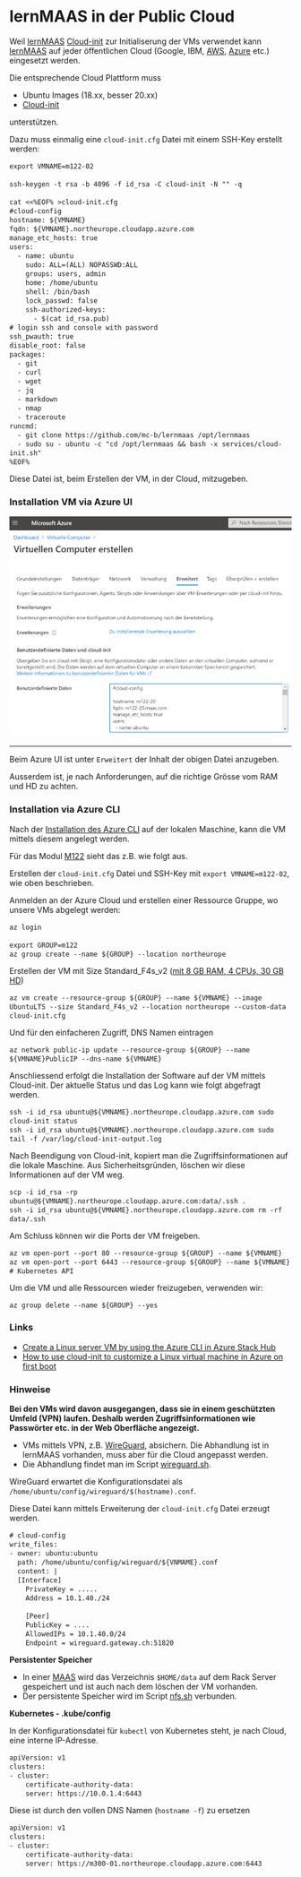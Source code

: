 lernMAAS in der Public Cloud
============================

Weil [lernMAAS](github.com/mc-b/lernmaas) [Cloud-init](https://cloudinit.readthedocs.io/)  zur Initialiserung der VMs verwendet kann [lernMAAS](github.com/mc-b/lernmaas) auf jeder öffentlichen Cloud (Google, IBM, [AWS](https://docs.aws.amazon.com/AWSEC2/latest/UserGuide/user-data.html), [Azure](https://docs.microsoft.com/en-us/azure/virtual-machines/linux/using-cloud-init) etc.) eingesetzt werden.

Die entsprechende Cloud Plattform muss 
* Ubuntu Images (18.xx, besser 20.xx) 
* [Cloud-init](https://cloudinit.readthedocs.io/en/latest/topics/datasources.html)

unterstützen.

Dazu muss einmalig eine `cloud-init.cfg` Datei mit einem SSH-Key erstellt werden:

    export VMNAME=m122-02

    ssh-keygen -t rsa -b 4096 -f id_rsa -C cloud-init -N "" -q
    
    cat <<%EOF% >cloud-init.cfg
    #cloud-config
    hostname: ${VMNAME}
    fqdn: ${VMNAME}.northeurope.cloudapp.azure.com
    manage_etc_hosts: true
    users:
      - name: ubuntu
        sudo: ALL=(ALL) NOPASSWD:ALL
        groups: users, admin
        home: /home/ubuntu
        shell: /bin/bash
        lock_passwd: false
        ssh-authorized-keys:
          - $(cat id_rsa.pub)
    # login ssh and console with password
    ssh_pwauth: true
    disable_root: false
    packages:
      - git 
      - curl 
      - wget
      - jq
      - markdown
      - nmap
      - traceroute
    runcmd:
      - git clone https://github.com/mc-b/lernmaas /opt/lernmaas
      - sudo su - ubuntu -c "cd /opt/lernmaas && bash -x services/cloud-init.sh"
    %EOF%
    
Diese Datei ist, beim Erstellen der VM, in der Cloud, mitzugeben.  

### Installation VM via Azure UI

![](../images/azure-cloud.png)

---

Beim Azure UI ist unter `Erweitert` der Inhalt der obigen Datei anzugeben.

Ausserdem ist, je nach Anforderungen, auf die richtige Grösse vom RAM und HD zu achten.

### Installation via Azure CLI

Nach der [Installation des Azure CLI](https://docs.microsoft.com/en-us/cli/azure/install-azure-cli?view=azure-cli-latest) auf der lokalen Maschine, kann die VM mittels diesem angelegt werden. 

Für das Modul [M122](https://github.com/tbz-it/M122) sieht das z.B. wie folgt aus.

Erstellen der `cloud-init.cfg` Datei und SSH-Key mit `export VMNAME=m122-02`, wie oben beschrieben.

Anmelden an der Azure Cloud und erstellen einer Ressource Gruppe, wo unsere VMs abgelegt werden:

    az login
    
    export GROUP=m122
    az group create --name ${GROUP} --location northeurope
    
Erstellen der VM mit Size Standard_F4s_v2 ([mit 8 GB RAM, 4 CPUs, 30 GB HD](https://azure.microsoft.com/de-de/pricing/details/virtual-machines/linux/))
    
    az vm create --resource-group ${GROUP} --name ${VMNAME} --image UbuntuLTS --size Standard_F4s_v2 --location northeurope --custom-data cloud-init.cfg    
    
Und für den einfacheren Zugriff, DNS Namen eintragen
    
    az network public-ip update --resource-group ${GROUP} --name ${VMNAME}PublicIP --dns-name ${VMNAME}
    
Anschliessend erfolgt die Installation der Software auf der VM mittels Cloud-init. Der aktuelle Status und das Log kann wie folgt abgefragt werden.

    ssh -i id_rsa ubuntu@${VMNAME}.northeurope.cloudapp.azure.com sudo cloud-init status
    ssh -i id_rsa ubuntu@${VMNAME}.northeurope.cloudapp.azure.com sudo tail -f /var/log/cloud-init-output.log    

Nach Beendigung von Cloud-init, kopiert man die Zugriffsinformationen auf die lokale Maschine. Aus Sicherheitsgründen, löschen wir diese Informationen auf der VM weg.

    scp -i id_rsa -rp ubuntu@${VMNAME}.northeurope.cloudapp.azure.com:data/.ssh .
    ssh -i id_rsa ubuntu@${VMNAME}.northeurope.cloudapp.azure.com rm -rf data/.ssh
    
Am Schluss können wir die Ports der VM freigeben.

    az vm open-port --port 80 --resource-group ${GROUP} --name ${VMNAME}
    az vm open-port --port 6443 --resource-group ${GROUP} --name ${VMNAME} # Kubernetes API

Um die VM und alle Ressourcen wieder freizugeben, verwenden wir:

    az group delete --name ${GROUP} --yes

### Links

* [Create a Linux server VM by using the Azure CLI in Azure Stack Hub](https://docs.microsoft.com/en-us/azure-stack/user/azure-stack-quick-create-vm-linux-cli?view=azs-1908)
* [How to use cloud-init to customize a Linux virtual machine in Azure on first boot](https://docs.microsoft.com/en-us/azure/virtual-machines/linux/tutorial-automate-vm-deployment)

### Hinweise

**Bei den VMs wird davon ausgegangen, dass sie in einem geschützten Umfeld (VPN) laufen. Deshalb werden Zugriffsinformationen wie Passwörter etc. in der Web Oberfläche angezeigt.**

* VMs mittels VPN, z.B. [WireGuard](https://www.wireguard.com/), absichern. Die Abhandlung ist in lernMAAS vorhanden, muss aber für die Cloud angepasst werden.
* Die Abhandlung findet man im Script [wireguard.sh](https://github.com/mc-b/lernmaas/blob/master/services/wireguard.sh).

WireGuard erwartet die Konfigurationsdatei als `/home/ubuntu/config/wireguard/$(hostname).conf`. 

Diese Datei kann mittels Erweiterung der `cloud-init.cfg` Datei erzeugt werden.

    # cloud-config
    write_files:
    - owner: ubuntu:ubuntu
      path: /home/ubuntu/config/wireguard/${VNMAME}.conf
      content: |
      [Interface]
        PrivateKey = .....
        Address = 10.1.40./24
        
        [Peer]
        PublicKey = ....
        AllowedIPs = 10.1.40.0/24
        Endpoint = wireguard.gateway.ch:51820

**Persistenter Speicher**

* In einer [MAAS](https://maas.io) wird das Verzeichnis `$HOME/data` auf dem Rack Server gespeichert und ist auch nach dem löschen der VM vorhanden.
* Der persistente Speicher wird im Script [nfs.sh](https://github.com/mc-b/lernmaas/blob/master/services/nfs.sh) verbunden.

**Kubernetes - .kube/config**

In der Konfigurationsdatei für `kubectl` von Kubernetes steht, je nach Cloud, eine interne IP-Adresse.

    apiVersion: v1
    clusters:
    - cluster:
        certificate-authority-data: 
        server: https://10.0.1.4:6443

Diese ist durch den vollen DNS Namen (`hostname -f`) zu ersetzen

    apiVersion: v1
    clusters:
    - cluster:
        certificate-authority-data: 
        server: https://m300-01.northeurope.cloudapp.azure.com:6443
  
